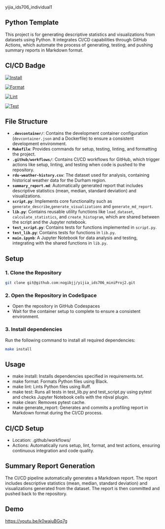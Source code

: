  yijia_ids706_individual1

## Python Template

This project is for generating descriptive statistics and visualizations from datasets using Python. It integrates CI/CD capabilities through GitHub Actions, which automate the process of generating, testing, and pushing summary reports in Markdown format.

## CI/CD Badge
[![Install](https://github.com/nogibjj/yijia_ids706_individual1/actions/workflows/install.yml/badge.svg)](https://github.com/nogibjj/yijia_ids706_individual1/actions/workflows/install.yml)

[![Format](https://github.com/nogibjj/yijia_ids706_individual1/actions/workflows/format.yml/badge.svg)](https://github.com/nogibjj/yijia_ids706_individual1/actions/workflows/format.yml)

[![Lint](https://github.com/nogibjj/yijia_ids706_individual1/actions/workflows/lint.yml/badge.svg)](https://github.com/nogibjj/yijia_ids706_individual1/actions/workflows/lint.yml)

[![Test](https://github.com/nogibjj/yijia_ids706_individual1/actions/workflows/test.yml/badge.svg)](https://github.com/nogibjj/yijia_ids706_individual1/actions/workflows/test.yml)


## File Structure

- **`.devcontainer/`**: Contains the development container configuration (`devcontainer.json` and a Dockerfile) to ensure a consistent development environment.
- **`Makefile`**: Provides commands for setup, testing, linting, and formatting the project.
- **`.github/workflows/`**: Contains CI/CD workflows for GitHub, which trigger actions like setup, linting, and testing when code is pushed to the repository.
- **`rdu-weather-history.csv`**: The dataset used for analysis, containing historical weather data for the Durham region.
- **`summary_report.md`**: Automatically generated report that includes descriptive statistics (mean, median, standard deviation) and visualizations.
- **`script.py`**: Implements core functionality such as `generate_describe`,`generate_visualizations` and `generate_md_report`.
- **`lib.py`**: Contains reusable utility functions like `load_dataset`, `calculate_statistics`, and `create_histogram`, which are shared between the script and the Jupyter notebook.
- **`test_script.py`**: Contains tests for functions implemented in `script.py`.
- **`test_lib.py`**: Contains tests for functions in `lib.py`.
- **`main.ipynb`**: A Jupyter Notebook for data analysis and testing, integrating with the shared functions in `lib.py`.


## Setup

### 1. Clone the Repository

```bash
git clone git@github.com:nogibjj/yijia_ids706_miniProj2.git
```

### 2. Open the Repository in CodeSpace

- Open the repository in GitHub Codespaces
- Wait for the container setup to complete to ensure a consistent environment.

### 3. Install dependencies
Run the following command to install all required dependencies:

```bash
make install
```

## Usage
- make install: Installs dependencies specified in requirements.txt.
- make format: Formats Python files using Black.
- make lint: Lints Python files using Ruff.
- make test: Runs all tests in test_lib.py and test_script.py using pytest and checks Jupyter Notebook cells with the nbval plugin.
- make clean: Removes pytest cache.
- make generate_report: Generates and commits a profiling report in Markdown format during the CI/CD process.

## CI/CD Setup
- Location: .github/workflows/
- Actions: Automatically runs setup, lint, format, and test actions, ensuring continuous integration and code quality.

## Summary Report Generation
The CI/CD pipeline automatically generates a Markdown report. The report includes descriptive statistics (mean, median, standard deviation) and visualizations generated from the dataset. The report is then committed and pushed back to the repository.

## Demo
https://youtu.be/k0wajuBGq7g
